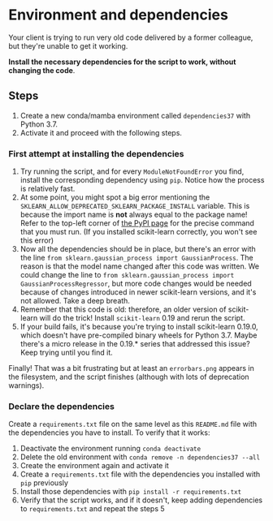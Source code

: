 # Environment and dependencies

Your client is trying to run very old code delivered by a former colleague, but they're unable to get it working.

**Install the necessary dependencies for the script to work, without changing the code**.

## Steps

1. Create a new conda/mamba environment called `dependencies37` with Python 3.7.
2. Activate it and proceed with the following steps.

### First attempt at installing the dependencies

1. Try running the script, and for every `ModuleNotFoundError` you find, install the corresponding dependency using `pip`. Notice how the process is relatively fast.
2. At some point, you might spot a big error mentioning the `SKLEARN_ALLOW_DEPRECATED_SKLEARN_PACKAGE_INSTALL` variable. This is because the import name is **not** always equal to the package name! Refer to the top-left corner of [the PyPI page](https://pypi.org/project/scikit-learn/) for the precise command that you must run. (If you installed scikit-learn correctly, you won't see this error)
3. Now all the dependencies should be in place, but there's an error with the line `from sklearn.gaussian_process import GaussianProcess`. The reason is that the model name changed after this code was written. We could change the line to `from sklearn.gaussian_process import GaussianProcessRegressor`, but more code changes would be needed because of changes introduced in newer scikit-learn versions, and it's not allowed. Take a deep breath.
4. Remember that this code is old: therefore, an older version of scikit-learn will do the trick! Install `scikit-learn` 0.19 and rerun the script.
5. If your build fails, it's because you're trying to install scikit-learn 0.19.0, which doesn't have pre-compiled binary wheels for Python 3.7. Maybe there's a micro release in the 0.19.* series that addressed this issue? Keep trying until you find it.

Finally! That was a bit frustrating but at least an `errorbars.png` appears in the filesystem, and the script finishes (although with lots of deprecation warnings).

### Declare the dependencies

Create a `requirements.txt` file on the same level as this `README.md` file with the dependencies you have to install. To verify that it works:

1. Deactivate the environment running `conda deactivate`
2. Delete the old environment with `conda remove -n dependencies37 --all`
3. Create the environment again and activate it
4. Create a `requirements.txt` file with the dependencies you installed with `pip` previously
5. Install those dependencies with `pip install -r requirements.txt`
6. Verify that the script works, and if it doesn't, keep adding dependencies to `requirements.txt` and repeat the steps 5
